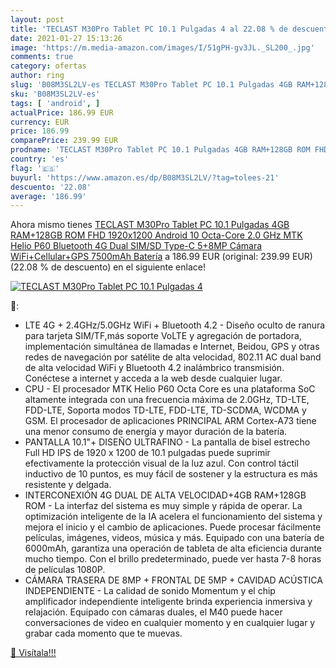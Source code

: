 ```yaml
---
layout: post
title: 'TECLAST M30Pro Tablet PC 10.1 Pulgadas 4 al 22.08 % de descuento'
date: 2021-01-27 15:13:26
image: 'https://m.media-amazon.com/images/I/51gPH-gv3JL._SL200_.jpg'
comments: true
category: ofertas
author: ring
slug: 'B08M3SL2LV-es TECLAST M30Pro Tablet PC 10.1 Pulgadas 4GB RAM+128GB ROM...'
sku: 'B08M3SL2LV-es'
tags: [ 'android', ]
actualPrice: 186.99 EUR
currency: EUR
price: 186.99
comparePrice: 239.99 EUR
prodname: 'TECLAST M30Pro Tablet PC 10.1 Pulgadas 4GB RAM+128GB ROM FHD 1920x1200  Android 10 Octa-Core 2.0 GHz MTK Helio P60  Bluetooth  4G Dual SIM/SD  Type-C  5+8MP Cámara  WiFi+Cellular+GPS  7500mAh Batería'
country: 'es'
flag: '🇪🇸'
buyurl: 'https://www.amazon.es/dp/B08M3SL2LV/?tag=tolees-21'
descuento: '22.08'
average: '186.99'
---
```


Ahora mismo tienes [TECLAST M30Pro Tablet PC 10.1 Pulgadas 4GB RAM+128GB ROM FHD 1920x1200  Android 10 Octa-Core 2.0 GHz MTK Helio P60  Bluetooth  4G Dual SIM/SD  Type-C  5+8MP Cámara  WiFi+Cellular+GPS  7500mAh Batería](https://www.amazon.es/dp/B08M3SL2LV/?tag=tolees-21) a 186.99 EUR (original: 239.99 EUR) (22.08 %  de descuento) en el siguiente enlace!

[![TECLAST M30Pro Tablet PC 10.1 Pulgadas 4](https://m.media-amazon.com/images/I/51gPH-gv3JL._SL200_.jpg)](https://www.amazon.es/dp/B08M3SL2LV/?tag=tolees-21)

🔎:

- LTE 4G + 2.4GHz/5.0GHz WiFi + Bluetooth 4.2 - Diseño oculto de ranura para tarjeta SIM/TF,más soporte VoLTE y agregación de portadora, implementación simultánea de llamadas e Internet, Beidou, GPS y otras redes de navegación por satélite de alta velocidad, 802.11 AC dual band de alta velocidad WiFi y Bluetooth 4.2 inalámbrico transmisión. Conéctese a internet y acceda a la web desde cualquier lugar.
- CPU - El procesador MTK Helio P60 Octa Core es una plataforma SoC altamente integrada con una frecuencia máxima de 2.0GHz, TD-LTE, FDD-LTE, Soporta modos TD-LTE, FDD-LTE, TD-SCDMA, WCDMA y GSM. El procesador de aplicaciones PRINCIPAL ARM Cortex-A73 tiene una menor consumo de energía y mayor duración de la batería.
- PANTALLA 10.1"+ DISEÑO ULTRAFINO - La pantalla de bisel estrecho Full HD IPS de 1920 x 1200 de 10.1 pulgadas puede suprimir efectivamente la protección visual de la luz azul. Con control táctil inductivo de 10 puntos, es muy fácil de sostener y la estructura es más resistente y delgada.
- INTERCONEXIÓN 4G DUAL DE ALTA VELOCIDAD+4GB RAM+128GB ROM - La interfaz del sistema es muy simple y rápida de operar. La optimización inteligente de la IA acelera el funcionamiento del sistema y mejora el inicio y el cambio de aplicaciones. Puede procesar fácilmente películas, imágenes, videos, música y más. Equipado con una batería de 6000mAh, garantiza una operación de tableta de alta eficiencia durante mucho tiempo. Con el brillo predeterminado, puede ver hasta 7-8 horas de películas 1080P.
- CÁMARA TRASERA DE 8MP + FRONTAL DE 5MP + CAVIDAD ACÚSTICA INDEPENDIENTE - La calidad de sonido Momentum y el chip amplificador independiente inteligente brinda experiencia inmersiva y relajación. Equipado con cámaras duales, el M40 puede hacer conversaciones de video en cualquier momento y en cualquier lugar y grabar cada momento que te muevas.

[🛒 Visítala!!!](https://www.amazon.es/dp/B08M3SL2LV/?tag=tolees-21)
